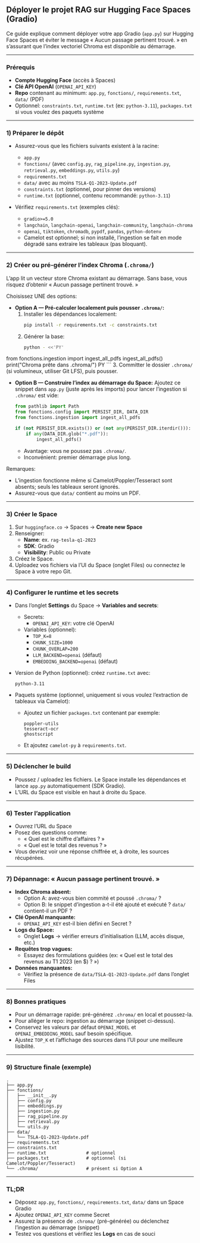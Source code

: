 ## Déployer le projet RAG sur Hugging Face Spaces (Gradio)

Ce guide explique comment déployer votre app Gradio (`app.py`) sur Hugging Face Spaces et éviter le message « Aucun passage pertinent trouvé. » en s’assurant que l’index vectoriel Chroma est disponible au démarrage.

---

### Prérequis

- **Compte Hugging Face** (accès à Spaces)
- **Clé API OpenAI** (`OPENAI_API_KEY`)
- **Repo** contenant au minimum: `app.py`, `fonctions/`, `requirements.txt`, `data/` (PDF)
- Optionnel: `constraints.txt`, `runtime.txt` (ex: `python-3.11`), `packages.txt` si vous voulez des paquets système

---

### 1) Préparer le dépôt

- Assurez-vous que les fichiers suivants existent à la racine:
  - `app.py`
  - `fonctions/` (avec `config.py`, `rag_pipeline.py`, `ingestion.py`, `retrieval.py`, `embeddings.py`, `utils.py`)
  - `requirements.txt`
  - `data/` avec au moins `TSLA-Q1-2023-Update.pdf`
  - `constraints.txt` (optionnel, pour pinner des versions)
  - `runtime.txt` (optionnel, contenu recommandé: `python-3.11`)

- Vérifiez `requirements.txt` (exemples clés):
  - `gradio>=5.0`
  - `langchain`, `langchain-openai`, `langchain-community`, `langchain-chroma`
  - `openai`, `tiktoken`, `chromadb`, `pypdf`, `pandas`, `python-dotenv`
  - Camelot est optionnel; si non installé, l’ingestion se fait en mode dégradé sans extraire les tableaux (pas bloquant).

---

### 2) Créer ou pré-générer l’index Chroma (`.chroma/`)

L’app lit un vecteur store Chroma existant au démarrage. Sans base, vous risquez d’obtenir « Aucun passage pertinent trouvé. »

Choisissez UNE des options:

- **Option A — Pré-calculer localement puis pousser `.chroma/`:**
  1. Installer les dépendances localement:
     ```bash
     pip install -r requirements.txt -c constraints.txt
     ```
  2. Générer la base:
     ```bash
     python - <<'PY'
from fonctions.ingestion import ingest_all_pdfs
ingest_all_pdfs()
print("Chroma prête dans .chroma/")
PY
     ```
  3. Committer le dossier `.chroma/` (si volumineux, utiliser Git LFS), puis pousser.

- **Option B — Construire l’index au démarrage du Space:**
  Ajoutez ce snippet dans `app.py` (juste après les imports) pour lancer l’ingestion si `.chroma/` est vide:
  ```python
  from pathlib import Path
  from fonctions.config import PERSIST_DIR, DATA_DIR
  from fonctions.ingestion import ingest_all_pdfs

  if (not PERSIST_DIR.exists()) or (not any(PERSIST_DIR.iterdir())):
      if any(DATA_DIR.glob("*.pdf")):
          ingest_all_pdfs()
  ```
  - Avantage: vous ne poussez pas `.chroma/`.
  - Inconvénient: premier démarrage plus long.

Remarques:
- L’ingestion fonctionne même si Camelot/Poppler/Tesseract sont absents; seuls les tableaux seront ignorés.
- Assurez-vous que `data/` contient au moins un PDF.

---

### 3) Créer le Space

1. Sur `huggingface.co` → Spaces → **Create new Space**
2. Renseigner:
   - **Name**: ex. `rag-tesla-q1-2023`
   - **SDK**: Gradio
   - **Visibility**: Public ou Private
3. Créez le Space.
4. Uploadez vos fichiers via l’UI du Space (onglet Files) ou connectez le Space à votre repo Git.

---

### 4) Configurer le runtime et les secrets

- Dans l’onglet **Settings** du Space → **Variables and secrets**:
  - Secrets:
    - `OPENAI_API_KEY`: votre clé OpenAI
  - Variables (optionnel):
    - `TOP_K=8`
    - `CHUNK_SIZE=1000`
    - `CHUNK_OVERLAP=200`
    - `LLM_BACKEND=openai` (défaut)
    - `EMBEDDING_BACKEND=openai` (défaut)

- Version de Python (optionnel): créez `runtime.txt` avec:
  ```
  python-3.11
  ```

- Paquets système (optionnel, uniquement si vous voulez l’extraction de tableaux via Camelot):
  - Ajoutez un fichier `packages.txt` contenant par exemple:
    ```
    poppler-utils
    tesseract-ocr
    ghostscript
    ```
  - Et ajoutez `camelot-py` à `requirements.txt`.

---

### 5) Déclencher le build

- Poussez / uploadez les fichiers. Le Space installe les dépendances et lance `app.py` automatiquement (SDK Gradio).
- L’URL du Space est visible en haut à droite du Space.

---

### 6) Tester l’application

- Ouvrez l’URL du Space
- Posez des questions comme:
  - « Quel est le chiffre d’affaires ? »
  - « Quel est le total des revenus ? »
- Vous devriez voir une réponse chiffrée et, à droite, les sources récupérées.

---

### 7) Dépannage: « Aucun passage pertinent trouvé. »

- **Index Chroma absent:**
  - Option A: avez-vous bien commité et poussé `.chroma/` ?
  - Option B: le snippet d’ingestion a-t-il été ajouté et exécuté ? `data/` contient-il un PDF ?
- **Clé OpenAI manquante:**
  - `OPENAI_API_KEY` est-il bien défini en Secret ?
- **Logs du Space:**
  - Onglet **Logs** → vérifier erreurs d’initialisation (LLM, accès disque, etc.)
- **Requêtes trop vagues:**
  - Essayez des formulations guidées (ex: « Quel est le total des revenus au T1 2023 (en $) ? »)
- **Données manquantes:**
  - Vérifiez la présence de `data/TSLA-Q1-2023-Update.pdf` dans l’onglet Files

---

### 8) Bonnes pratiques

- Pour un démarrage rapide: pré-générez `.chroma/` en local et poussez-la.
- Pour alléger le repo: ingestion au démarrage (snippet ci-dessus).
- Conservez les valeurs par défaut `OPENAI_MODEL` et `OPENAI_EMBEDDING_MODEL` sauf besoin spécifique.
- Ajustez `TOP_K` et l’affichage des sources dans l’UI pour une meilleure lisibilité.

---

### 9) Structure finale (exemple)

```
.
├── app.py
├── fonctions/
│   ├── __init__.py
│   ├── config.py
│   ├── embeddings.py
│   ├── ingestion.py
│   ├── rag_pipeline.py
│   ├── retrieval.py
│   └── utils.py
├── data/
│   └── TSLA-Q1-2023-Update.pdf
├── requirements.txt
├── constraints.txt
├── runtime.txt               # optionnel
├── packages.txt              # optionnel (si Camelot/Poppler/Tesseract)
└── .chroma/                  # présent si Option A
```

---

### TL;DR

- Déposez `app.py`, `fonctions/`, `requirements.txt`, `data/` dans un Space Gradio
- Ajoutez `OPENAI_API_KEY` comme Secret
- Assurez la présence de `.chroma/` (pré-générée) ou déclenchez l’ingestion au démarrage (snippet)
- Testez vos questions et vérifiez les **Logs** en cas de souci
